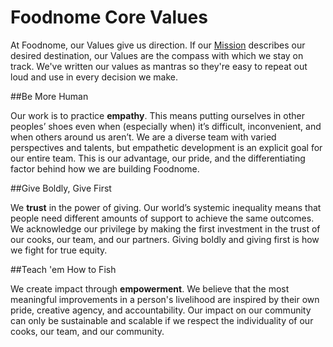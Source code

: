 # Foodnome Core Values

At Foodnome, our Values give us direction. If our [Mission](https://github.com/foodnome/handbook/blob/master/Mission%20Statement.md) describes our desired destination, our Values are the compass with which we stay on track. We've written our values as mantras so they're easy to repeat out loud and use in every decision we make.

##Be More Human

Our work is to practice **empathy**. This means putting ourselves in other peoples’ shoes even when (especially when) it’s difficult, inconvenient, and when others around us aren’t. We are a diverse team with varied perspectives and talents, but empathetic development is an explicit goal for our entire team. This is our advantage, our pride, and the differentiating factor behind how we are building Foodnome.

##Give Boldly, Give First

We **trust** in the power of giving. Our world’s systemic inequality means that people need different amounts of support to achieve the same outcomes. We acknowledge our privilege by making the first investment in the trust of our cooks, our team, and our partners. Giving boldly and giving first is how we fight for true equity.

##Teach 'em How to Fish

We create impact through **empowerment**. We believe that the most meaningful improvements in a person's livelihood are inspired by their own pride, creative agency, and accountability. Our impact on our community can only be sustainable and scalable if we respect the individuality of our cooks, our team, and our community.

